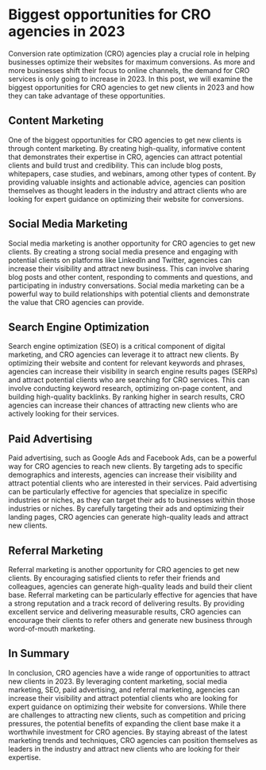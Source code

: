 # Biggest opportunities for CRO agencies in 2023
Conversion rate optimization (CRO) agencies play a crucial role in helping businesses optimize their websites for maximum conversions. As more and more businesses shift their focus to online channels, the demand for CRO services is only going to increase in 2023. In this post, we will examine the biggest opportunities for CRO agencies to get new clients in 2023 and how they can take advantage of these opportunities.

## Content Marketing
One of the biggest opportunities for CRO agencies to get new clients is through content marketing. By creating high-quality, informative content that demonstrates their expertise in CRO, agencies can attract potential clients and build trust and credibility. This can include blog posts, whitepapers, case studies, and webinars, among other types of content. By providing valuable insights and actionable advice, agencies can position themselves as thought leaders in the industry and attract clients who are looking for expert guidance on optimizing their website for conversions.

## Social Media Marketing
Social media marketing is another opportunity for CRO agencies to get new clients. By creating a strong social media presence and engaging with potential clients on platforms like LinkedIn and Twitter, agencies can increase their visibility and attract new business. This can involve sharing blog posts and other content, responding to comments and questions, and participating in industry conversations. Social media marketing can be a powerful way to build relationships with potential clients and demonstrate the value that CRO agencies can provide.

## Search Engine Optimization
Search engine optimization (SEO) is a critical component of digital marketing, and CRO agencies can leverage it to attract new clients. By optimizing their website and content for relevant keywords and phrases, agencies can increase their visibility in search engine results pages (SERPs) and attract potential clients who are searching for CRO services. This can involve conducting keyword research, optimizing on-page content, and building high-quality backlinks. By ranking higher in search results, CRO agencies can increase their chances of attracting new clients who are actively looking for their services.

## Paid Advertising
Paid advertising, such as Google Ads and Facebook Ads, can be a powerful way for CRO agencies to reach new clients. By targeting ads to specific demographics and interests, agencies can increase their visibility and attract potential clients who are interested in their services. Paid advertising can be particularly effective for agencies that specialize in specific industries or niches, as they can target their ads to businesses within those industries or niches. By carefully targeting their ads and optimizing their landing pages, CRO agencies can generate high-quality leads and attract new clients.

## Referral Marketing
Referral marketing is another opportunity for CRO agencies to get new clients. By encouraging satisfied clients to refer their friends and colleagues, agencies can generate high-quality leads and build their client base. Referral marketing can be particularly effective for agencies that have a strong reputation and a track record of delivering results. By providing excellent service and delivering measurable results, CRO agencies can encourage their clients to refer others and generate new business through word-of-mouth marketing.

## In Summary
In conclusion, CRO agencies have a wide range of opportunities to attract new clients in 2023. By leveraging content marketing, social media marketing, SEO, paid advertising, and referral marketing, agencies can increase their visibility and attract potential clients who are looking for expert guidance on optimizing their website for conversions. While there are challenges to attracting new clients, such as competition and pricing pressures, the potential benefits of expanding the client base make it a worthwhile investment for CRO agencies. By staying abreast of the latest marketing trends and techniques, CRO agencies can position themselves as leaders in the industry and attract new clients who are looking for their expertise.